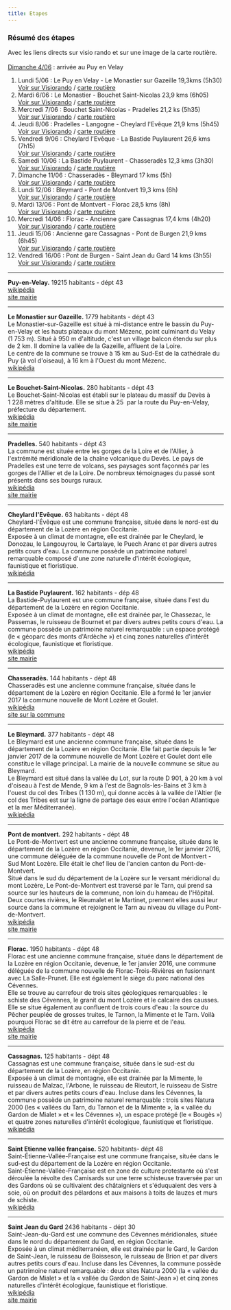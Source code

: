 ```yaml
---
title: Etapes
---
```

### Résumé des étapes
Avec les liens directs sur visio rando et sur une image de la carte routière.<br><br>
<u>Dimanche 4/06</u> : arrivée au Puy en Velay
 
1. Lundi 5/06 : Le Puy en Velay - Le Monastier sur Gazeille 19,3kms (5h30)<br> [Voir sur Visiorando](https://www.visorando.com/randonnee-le-puy-en-velay-monastier-sur-gazeille/) / [carte routière](
https://raw.githubusercontent.com/LouisRumeau/test-website-repo-3796/main/images/etape-1.jpg)
2. Mardi 6/06 : Le Monastier -  Bouchet Saint-Nicolas 23,9 kms (6h05)<br>[Voir sur Visiorando](https://www.visorando.com/randonnee-monastier-sur-gazeille-le-bouchet-saint-/) / [carte routière](
https://raw.githubusercontent.com/LouisRumeau/test-website-repo-3796/main/images/etape-2.jpg)
3. Mercredi 7/06 : Bouchet Saint-Nicolas - Pradelles 21,2 ks (5h35)<br>[Voir sur Visiorando](https://www.visorando.com/randonnee-le-bouchet-saint-nicolas-pradelles/) / [carte routière](
https://raw.githubusercontent.com/LouisRumeau/test-website-repo-3796/main/images/etape-3.jpg)
4. Jeudi 8/06 :  Pradelles - Langogne - Cheylard l'Evêque 21,9 kms (5h45)<br>[Voir sur Visiorando](https://www.visorando.com/randonnee-pradelles-cheylard-l-eveque/) / [carte routière](
https://raw.githubusercontent.com/LouisRumeau/test-website-repo-3796/main/images/etape-4.jpg)
5. Vendredi 9/06 : Cheylard l'Evêque - La Bastide Puylaurent 26,6 kms (7h15)<br>[Voir sur Visiorando](https://www.visorando.com/randonnee-cheylard-l-eveque-abbaye-notre-dame-des-/) / [carte routière](
https://raw.githubusercontent.com/LouisRumeau/test-website-repo-3796/main/images/etape-5.jpg)
6. Samedi 10/06 : La Bastide Puylaurent - Chasseradès 12,3 kms (3h30)<br>[Voir sur Visiorando](https://www.visorando.com/randonnee-abbaye-notre-dame-des-neiges-chasserades/) / [carte routière](
https://raw.githubusercontent.com/LouisRumeau/test-website-repo-3796/main/images/etape-6.jpg)
7. Dimanche 11/06 : Chasseradès - Bleymard 17 kms (5h)<br>[Voir sur Visiorando](https://www.visorando.com/randonnee-chasserades-le-bleymard/) / [carte routière](
https://raw.githubusercontent.com/LouisRumeau/test-website-repo-3796/main/images/etape-7.jpg)
8. Lundi 12/06 : Bleymard - Pont de Montvert 19,3 kms (6h)<br>[Voir sur Visiorando](https://www.visorando.com/randonnee-le-bleymard-pont-de-montvert/) / [carte routière](
https://raw.githubusercontent.com/LouisRumeau/test-website-repo-3796/main/images/etape-8.jpg)
9. Mardi 13/06 : Pont de Montvert - Florac 28,5 kms (8h)<br>[Voir sur Visiorando](https://www.visorando.com/randonnee-pont-de-montvert-florac/) / [carte routière](
https://raw.githubusercontent.com/LouisRumeau/test-website-repo-3796/main/images/etape-9.jpg)
10. Mercredi 14/06 : Florac - Ancienne gare Cassagnas 17,4 kms (4h20)<br>[Voir sur Visiorando](https://www.visorando.com/randonnee-florac-cassagnas/) / [carte routière](
https://raw.githubusercontent.com/LouisRumeau/test-website-repo-3796/main/images/etape-10.jpg)
11. Jeudi 15/06 : Ancienne gare Cassagnas - Pont de Burgen 21,9 kms (6h45)<br>[Voir sur Visiorando](https://www.visorando.com/randonnee-cassagnas-saint-etienne-vallee-francaise/) / [carte routière](
https://raw.githubusercontent.com/LouisRumeau/test-website-repo-3796/main/images/etape-11.jpg)
12. Vendredi 16/06 : Pont de Burgen   - Saint Jean du Gard 14 kms (3h55)<br>[Voir sur Visiorando]() / [carte routière](
https://raw.githubusercontent.com/LouisRumeau/test-website-repo-3796/main/images/etape-12.jpg)

---

**Puy-en-Velay.** 19215 habitants - dépt 43<br>
[wikipédia](https://fr.wikipedia.org/wiki/Le_Puy-en-Velay)<br>
[site mairie](http://www.lepuyenvelay.fr/) 

---

**Le Monastier sur Gazeille.** 1779 habitants - dépt 43<br>
Le Monastier-sur-Gazeille est situé à mi-distance entre le bassin du Puy-en-Velay et les hauts plateaux du mont Mézenc, point culminant du Velay (1 753 m). Situé à 950 m d'altitude, c'est un village balcon étendu sur plus de 2 km. Il domine la vallée de la Gazeille, affluent de la Loire.<br>
Le centre de la commune se trouve à 15 km au Sud-Est de la cathédrale du Puy (à vol d'oiseau), à 16 km à l'Ouest du mont Mézenc.<br> 
[wikipédia](https://fr.wikipedia.org/wiki/Le_Monastier-sur-Gazeille) 

---  

**Le Bouchet-Saint-Nicolas.** 280 habitants - dépt 43<br>
Le Bouchet-Saint-Nicolas est établi sur le plateau du massif du Devès à 1 228 mètres d'altitude. Elle se situe à 25  par la route  du Puy-en-Velay, préfecture du département.<br> 
[wikipédia](https://fr.wikipedia.org/wiki/Le_Bouchet-Saint-Nicolas)<br> 
[site mairie](http://www.lebouchetsaintnicolas.fr/) 

---

**Pradelles.** 540 habitants - dépt 43<br>
La commune est située entre les gorges de la Loire et de l'Allier, à l'extrémité méridionale de la chaîne volcanique du Devès. 
Le pays de Pradelles est une terre de volcans, ses paysages sont façonnés par les gorges de l'Allier et de la Loire. De nombreux témoignages du passé sont présents dans ses bourgs ruraux.<br>
[wikipédia](https://fr.wikipedia.org/wiki/Pradelles_(Haute-Loire))<br>
[site mairie](https://www.pradelles43.fr/)

---

**Cheylard l'Evêque.** 63 habitants - dépt 48<br>
Cheylard-l'Évêque est une commune française, située dans le nord-est du département de la Lozère en région Occitanie.<br>
Exposée à un climat de montagne, elle est drainée par le Cheylard, le Donozau, le Langouyrou, le Cartalaye, le Puech Aranc et par divers autres petits cours d'eau. La commune possède un patrimoine naturel remarquable composé d'une zone naturelle d'intérêt écologique, faunistique et floristique.<br>
[wikipédia](https://fr.wikipedia.org/wiki/Cheylard-l'Évêque) 

---

**La Bastide Puylaurent.** 162 habitants - dép 48<br>
La Bastide-Puylaurent est une commune française, située dans l'est du département de la Lozère en région Occitanie.<br>
Exposée à un climat de montagne, elle est drainée par, le Chassezac, le Passemas, le ruisseau de Bournet et par divers autres petits cours d'eau. La commune possède un patrimoine naturel remarquable : un espace protégé (le « géoparc des monts d'Ardèche ») et cinq zones naturelles d'intérêt écologique, faunistique et floristique.<br>
[wikipédia](https://fr.wikipedia.org/wiki/La_Bastide-Puylaurent)<br>
[site mairie](https://bastide-puylaurent.fr/)

---

**Chasseradès.** 144 habitants - dépt 48<br>
Chasseradès est une ancienne commune française, située dans le département de la Lozère en région Occitanie. Elle a formé le 1er janvier 2017 la commune nouvelle de Mont Lozère et Goulet.<br>
[wikipédia](https://fr.wikipedia.org/wiki/Chasseradès)<br>
[site sur la commune](http://chasserades48.free.fr/)

---

**Le Bleymard.** 377 habitants - dépt 48<br>
Le Bleymard est une ancienne commune française, située dans le département de la Lozère en région Occitanie. Elle fait partie depuis le 1er janvier 2017 de la commune nouvelle de Mont Lozère et Goulet dont elle constitue le village principal. La mairie de la nouvelle commune se situe au Bleymard. <br>
Le Bleymard est situé dans la vallée du Lot, sur la route D 901, à 20 km à vol d'oiseau à l'est de Mende, 9 km à l'est de Bagnols-les-Bains et 3 km à l'ouest du col des Tribes (1 130 m), qui donne accès à la vallée de l'Altier (le col des Tribes est sur la ligne de partage des eaux entre l'océan Atlantique et la mer Méditerranée).<br>
[wikipédia](https://fr.wikipedia.org/wiki/Le_Bleymard)

---

**Pont de montvert.** 292 habitants - dépt 48<br>
Le Pont-de-Montvert est une ancienne commune française, située dans le département de la Lozère en région Occitanie, devenue, le 1er janvier 2016, une commune déléguée de la commune nouvelle de Pont de Montvert - Sud Mont Lozère. Elle était le chef lieu de l'ancien canton du Pont-de-Montvert.<br>
Situé dans le sud du département de la Lozère sur le versant méridional du mont Lozère, Le Pont-de-Montvert est traversé par le Tarn, qui prend sa source sur les hauteurs de la commune, non loin du hameau de l'Hôpital. Deux courtes rivières, le Rieumalet et le Martinet, prennent elles aussi leur source dans la commune et rejoignent le Tarn au niveau du village du Pont-de-Montvert.<br>
[wikipédia](https://fr.wikipedia.org/wiki/Le_Pont-de-Montvert)<br>
[site mairie](https://www.pontdemontvert-sudmontlozere.fr/)

---

**Florac.** 1950 habitants - dépt 48<br>
Florac est une ancienne commune française, située dans le département de la Lozère en région Occitanie, devenue, le 1er janvier 2016, une commune déléguée de la commune nouvelle de Florac-Trois-Rivières en fusionnant avec La Salle-Prunet. Elle est également le siège du parc national des Cévennes. <br>
Elle se trouve au carrefour de trois sites géologiques remarquables : le schiste des Cévennes, le granit du mont Lozère et le calcaire des causses.
Elle se situe également au confluent de trois cours d'eau : la source du Pêcher peuplée de grosses truites, le Tarnon, la Mimente et le Tarn. Voilà pourquoi Florac se dit être au carrefour de la pierre et de l'eau.<br> 
[wikipédia](https://fr.wikipedia.org/wiki/Florac)<br>
[site mairie](https://www.floractroisrivieres.fr/)

---

**Cassagnas.** 125 habitants - dépt 48<br>
Cassagnas est une commune française, située dans le sud-est du département de la Lozère, en région Occitanie.<br>
Exposée à un climat de montagne, elle est drainée par la Mimente, le ruisseau de Malzac, l'Arbone, le ruisseau de Rieutort, le ruisseau de Sistre et par divers autres petits cours d'eau. Incluse dans les Cévennes, la commune possède un patrimoine naturel remarquable : trois sites Natura 2000 (les « vallées du Tarn, du Tarnon et de la Mimente », la « vallée du Gardon de Mialet » et « les Cévennes »), un espace protégé (le « Bougès ») et quatre zones naturelles d'intérêt écologique, faunistique et floristique.<br>
[wikipédia](https://fr.wikipedia.org/wiki/Cassagnas) 

---

**Saint Etienne vallée française.** 520 habitants- dépt 48<br>
Saint-Étienne-Vallée-Française est une commune française, située dans le sud-est du département de la Lozère en région Occitanie.<br>
Saint-Étienne-Vallée-Française est en zone de culture protestante où s'est déroulée la révolte des Camisards sur une terre schisteuse traversée par un des Gardons où se cultivaient des châtaigniers et s'éduquaient des vers à soie, où on produit des pélardons et aux maisons à toits de lauzes et murs de schiste.<br>
[wikipédia](https://fr.wikipedia.org/wiki/Saint-Étienne-Vallée-Française) 

---

**Saint Jean du Gard** 2436 habitants - dépt 30<br>
Saint-Jean-du-Gard est une commune des Cévennes méridionales, située dans le nord du département du Gard, en région Occitanie.<br>
Exposée à un climat méditerranéen, elle est drainée par le Gard, le Gardon de Saint-Jean, le ruisseau de Boisseson, le ruisseau de Brion et par divers autres petits cours d'eau. Incluse dans les Cévennes, la commune possède un patrimoine naturel remarquable : deux sites Natura 2000 (la « vallée du Gardon de Mialet » et la « vallée du Gardon de Saint-Jean ») et cinq zones naturelles d'intérêt écologique, faunistique et floristique.<br>
[wikipédia](https://fr.wikipedia.org/wiki/Saint-Jean-du-Gard)<br>
[site mairie](https://www.saintjeandugard.fr/)